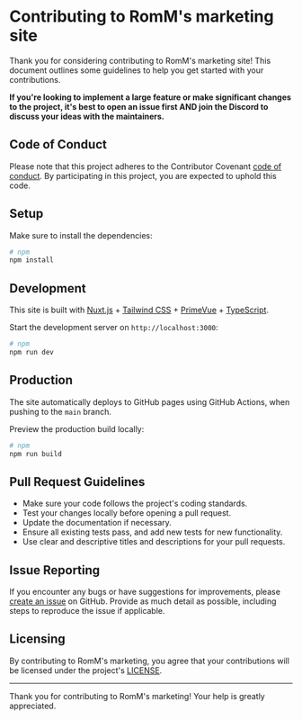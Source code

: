 # Contributing to RomM's marketing site

Thank you for considering contributing to RomM's marketing site! This document outlines some guidelines to help you get started with your contributions.

**If you're looking to implement a large feature or make significant changes to the project, it's best to open an issue first AND join the Discord to discuss your ideas with the maintainers.**

## Code of Conduct

Please note that this project adheres to the Contributor Covenant [code of conduct](CODE_OF_CONDUCT.md). By participating in this project, you are expected to uphold this code.

## Setup

Make sure to install the dependencies:

```bash
# npm
npm install
```

## Development

This site is built with [Nuxt.js](https://nuxtjs.org/) + [Tailwind CSS](https://tailwindcss.com/) + [PrimeVue](https://www.primefaces.org/primevue/) + [TypeScript](https://www.typescriptlang.org/).

Start the development server on `http://localhost:3000`:

```bash
# npm
npm run dev
```

## Production

The site automatically deploys to GitHub pages using GitHub Actions, when pushing to the `main` branch.

Preview the production build locally:

```bash
# npm
npm run build
```

## Pull Request Guidelines

- Make sure your code follows the project's coding standards.
- Test your changes locally before opening a pull request.
- Update the documentation if necessary.
- Ensure all existing tests pass, and add new tests for new functionality.
- Use clear and descriptive titles and descriptions for your pull requests.

## Issue Reporting

If you encounter any bugs or have suggestions for improvements, please [create an issue](https://github.com/rommapp/marketing-site/issues) on GitHub. Provide as much detail as possible, including steps to reproduce the issue if applicable.

## Licensing

By contributing to RomM's marketing, you agree that your contributions will be licensed under the project's [LICENSE](LICENSE).

---

Thank you for contributing to RomM's marketing! Your help is greatly appreciated.
